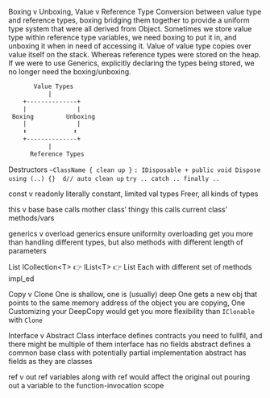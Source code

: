 
Boxing v Unboxing, Value v Reference Type
Conversion between value type and reference types, boxing bridging them together to provide a uniform type system that were all derived from Object.
Sometimes we store value type within reference type variables, we need boxing to put it in, and unboxing it when in need of accessing it.
Value of value type copies over value itself on the stack. Whereas reference types were stored on the heap.
If we were to use Generics, explicitly declaring the types being stored, we no longer need the boxing/unboxing.

```txt
       Value Types
           |
    +--------------+
    |              |
 Boxing         Unboxing
    |              |
    ⬇️             ⬆️
    +--------------+
           |
      Reference Types
```

Destructors
`~ClassName { clean up }`
`: IDisposable + public void Dispose`
`using (..) {}  d// auto clean up`
`try .. catch .. finally ..`

const v readonly
literally constant, limited val types
Freer, all kinds of types

this v base
base calls mother class’ thingy
this calls current class’ methods/vars

generics v overload
generics ensure uniformity
overloading get you more than handling different types, but also methods with different length of parameters

List
ICollection\<T\> 👉 IList\<T\> 👉 List
Each with different set of methods impl_ed

Copy v Clone
One is shallow, one is (usually) deep
One gets a new obj that points to the same memory address of the object you are copying,
One
Customizing your DeepCopy would get you more flexibility than `IClonable` with `Clone`

Interface v Abstract Class
interface defines contracts you need to fullfil, and there might be multiple of them
interface has no fields
abstract defines a common base class with potentially partial implementation
abstract has fields as they are classes

ref v out
ref variables along with ref would affect the original
out pouring out a variable to the function-invocation scope
